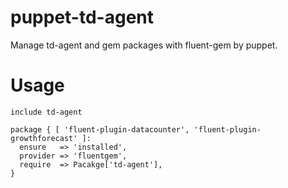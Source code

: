 puppet-td-agent
===============

Manage td-agent and gem packages with fluent-gem by puppet.

Usage
=====

```
include td-agent

package { [ 'fluent-plugin-datacounter', 'fluent-plugin-growthforecast' ]:
  ensure   => 'installed',
  provider => 'fluentgem',
  require  => Pacakge['td-agent'],
}
```
